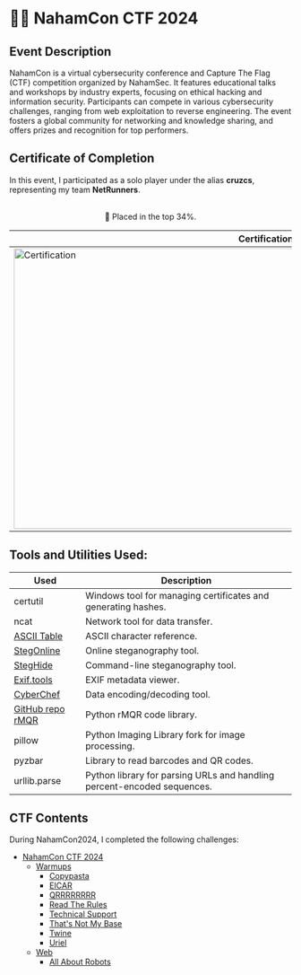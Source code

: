 # 🏴‍☠️ NahamCon CTF 2024 

<h2>Event Description</h2>
NahamCon is a virtual cybersecurity conference and Capture The Flag (CTF) competition organized by NahamSec. It features educational talks and workshops by industry experts, focusing on ethical hacking and information security. Participants can compete in various cybersecurity challenges, ranging from web exploitation to reverse engineering. The event fosters a global community for networking and knowledge sharing, and offers prizes and recognition for top performers. </br>

<h2>Certificate of Completion</h2>
In this event, I participated as a solo player under the alias <strong>cruzcs</strong>, representing my team <strong>NetRunners</strong>. </br> 
<br>

<div align="center">
  <p>🎯 Placed in the top 34%.</p>

  | Certification | 
  |--------------------|
  | <img src="https://imgur.com/1Vq1BUF.png" title="Certification" alt="Certification" width="900" height="500"/> |
</div>

<h2>Tools and Utilities Used:</h2>

| Used               | Description                                     |
|--------------------|-------------------------------------------------|
| certutil           | Windows tool for managing certificates and generating hashes. |
| ncat               | Network tool for data transfer.                 |
| [ASCII Table](https://www.ascii-code.com)    | ASCII character reference.                       |
| [StegOnline](https://georgeom.net/StegOnline/upload) | Online steganography tool.                       |
| [StegHide](https://sourceforge.net/projects/steghide)  | Command-line steganography tool.                 |
| [Exif.tools](https://exif.tools)            | EXIF metadata viewer.                            |
| [CyberChef](https://gchq.github.io/CyberChef)        | Data encoding/decoding tool.                     |
| [GitHub repo rMQR](https://github.com/OUDON/rmqrcode-python) | Python rMQR code library.                      |
| pillow              | Python Imaging Library fork for image processing.                |  
| pyzbar | Library to read barcodes and QR codes.                  |
| urllib.parse  | Python library for parsing URLs and handling percent-encoded sequences. |

## CTF Contents
During NahamCon2024, I completed the following challenges: </br>

- <a href="https://github.com/fabiancruzcs/NahamConCTF2024?tab=readme-ov-file#%EF%B8%8F-nahamcon-ctf-2024---netrunners-team">NahamCon CTF 2024</a> </br>
  - <a href="https://github.com/fabiancruzcs/NahamConCTF2024/tree/main/Warmups">Warmups</a> </br> 
    - <a href="https://github.com/fabiancruzcs/NahamConCTF2024/blob/main/Warmups/Copypasta.md#copypasta-challenge">Copypasta</a> </br> 
    - <a href="https://github.com/fabiancruzcs/NahamConCTF2024/blob/main/Warmups/EICAR.md#eicar-challenge">EICAR</a> </br> 
    - <a href="https://github.com/fabiancruzcs/NahamConCTF2024/blob/main/Warmups/QRRRRRRRR.md#qrrrrrrrr-challenge">QRRRRRRRR</a> </br>  
    - <a href="https://github.com/fabiancruzcs/NahamConCTF2024/blob/main/Warmups/Read%20the%20Rules.md#read-the-rules-challenge">Read The Rules</a> </br>  
    - <a href="https://github.com/fabiancruzcs/NahamConCTF2024/blob/main/Warmups/Technical%20Support.md#technical-support-challenge">Technical Support</a> </br>  
    - <a href="https://github.com/fabiancruzcs/NahamConCTF2024/blob/main/Warmups/That's%20Not%20My%20Base.md#thats-not-my-base-challenge">That's Not My Base</a> </br>  
    - <a href="https://github.com/fabiancruzcs/NahamConCTF2024/blob/main/Warmups/Twine.md#twine-challenge">Twine</a> </br>  
    - <a href="https://github.com/fabiancruzcs/NahamConCTF2024/blob/main/Warmups/Uriel.md#uriel-challenge">Uriel</a> </br>  
  - <a href="https://github.com/fabiancruzcs/NahamConCTF2024/tree/main/Web">Web</a> </br>
    - <a href="https://github.com/fabiancruzcs/NahamConCTF2024/blob/main/Web/All%20About%20Robots.md#all-about-robots-challenge">All About Robots</a> </br>  
